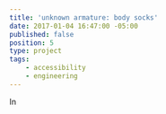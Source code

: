 ```yaml
---
title: 'unknown armature: body socks'
date: 2017-01-04 16:47:00 -05:00
published: false
position: 5
type: project
tags: 
    - accessibility
    - engineering
---
```


In 

